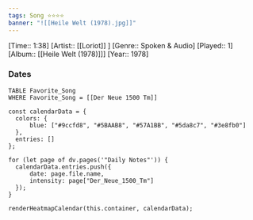 ```yaml
---
tags: Song ⭐⭐⭐⭐ 
banner: "![[Heile Welt (1978).jpg]]"
---
```

[Time:: 1:38]
[Artist:: [[Loriot]] ]
[Genre:: Spoken & Audio]
[Played:: 1]
[Album:: [[Heile Welt (1978)]]]
[Year:: 1978]
### Dates
````dataview
TABLE Favorite_Song
WHERE Favorite_Song = [[Der Neue 1500 Tm]]
````
  ```dataviewjs
const calendarData = { 
	colors: { 
		blue: ["#9ccfd8", "#5BAAB8", "#57A1BB", "#5da8c7", "#3e8fb0"] 
	}, 
	entries: [] 
}; 

for (let page of dv.pages('"Daily Notes"')) { 
	calendarData.entries.push({ 
		date: page.file.name, 
		intensity: page["Der_Neue_1500_Tm"]
	}); 
} 

renderHeatmapCalendar(this.container, calendarData);
```
